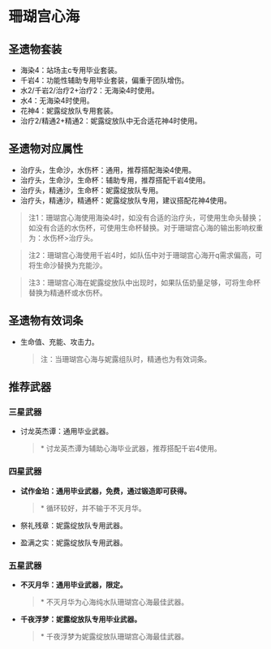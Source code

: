 # 珊瑚宫心海

## 圣遗物套装

- 海染4：站场主c专用毕业套装。
- 千岩4：功能性辅助专用毕业套装，偏重于团队增伤。
- 水2/千岩2/治疗2+治疗2：无海染4时使用。
- 水4：无海染4时使用。
- 花神4：妮露绽放队专用套装。
- 治疗2/精通2+精通2：妮露绽放队中无合适花神4时使用。

## 圣遗物对应属性

- 治疗头，生命沙，水伤杯：通用，推荐搭配海染4使用。
- 治疗头，生命沙，生命杯：辅助专用，推荐搭配千岩4使用。
- 治疗头，精通沙，生命杯：妮露绽放队专用。
- 治疗头，精通沙，精通杯：妮露绽放队专用，建议搭配花神4使用。

> 注1：珊瑚宫心海使用海染4时，如没有合适的治疗头，可使用生命头替换；如没有合适的水伤杯，可使用生命杯替换。对于珊瑚宫心海的输出影响权重为：水伤杯>治疗头。  

> 注2：珊瑚宫心海使用千岩4时，如队伍中对于珊瑚宫心海开q需求偏高，可将生命沙替换为充能沙。  

> 注3：珊瑚宫心海在妮露绽放队中出现时，如果队伍奶量足够，可将生命杯替换为精通杯或水伤杯。  

## 圣遗物有效词条

- 生命值、充能、攻击力。

  > 注：当珊瑚宫心海与妮露组队时，精通也为有效词条。  

## 推荐武器

### 三星武器

- 讨龙英杰谭：通用毕业武器。

  > \* 讨龙英杰谭为辅助心海毕业武器，推荐搭配千岩4使用。  

### 四星武器

- **试作金珀：通用毕业武器，免费，通过锻造即可获得。**

  > \* 循环较好，并不输于不灭月华。  

- 祭礼残章：妮露绽放队专用武器。
- 盈满之实：妮露绽放队专用武器。

### 五星武器

- **不灭月华：通用毕业武器，限定。**

  > \* 不灭月华为心海纯水队珊瑚宫心海最佳武器。  

- **千夜浮梦：妮露绽放队专用毕业武器。**

  > \* 千夜浮梦为妮露绽放队珊瑚宫心海最佳武器。  
